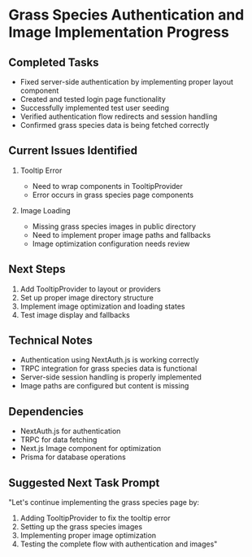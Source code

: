 # Grass Species Authentication and Image Implementation Progress

## Completed Tasks
- Fixed server-side authentication by implementing proper layout component
- Created and tested login page functionality
- Successfully implemented test user seeding
- Verified authentication flow redirects and session handling
- Confirmed grass species data is being fetched correctly

## Current Issues Identified
1. Tooltip Error
   - Need to wrap components in TooltipProvider
   - Error occurs in grass species page components

2. Image Loading
   - Missing grass species images in public directory
   - Need to implement proper image paths and fallbacks
   - Image optimization configuration needs review

## Next Steps
1. Add TooltipProvider to layout or providers
2. Set up proper image directory structure
3. Implement image optimization and loading states
4. Test image display and fallbacks

## Technical Notes
- Authentication using NextAuth.js is working correctly
- TRPC integration for grass species data is functional
- Server-side session handling is properly implemented
- Image paths are configured but content is missing

## Dependencies
- NextAuth.js for authentication
- TRPC for data fetching
- Next.js Image component for optimization
- Prisma for database operations

## Suggested Next Task Prompt
"Let's continue implementing the grass species page by:
1. Adding TooltipProvider to fix the tooltip error
2. Setting up the grass species images
3. Implementing proper image optimization
4. Testing the complete flow with authentication and images"